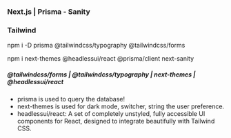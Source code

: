 ### Next.js | Prisma - Sanity

### Tailwind

npm i -D prisma @tailwindcss/typography @tailwindcss/forms

npm i next-themes @headlessui/react @prisma/client next-sanity

##### @tailwindcss/forms | @tailwindcss/typography | next-themes | @headlessui/react

- prisma is used to query the database!
- next-themes is used for dark mode, switcher, string the user preference.
- headlessui/react: A set of completely unstyled, fully accessible UI components for React, designed to integrate beautifully with Tailwind CSS.
